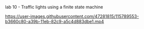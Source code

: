 lab 10 - Traffic lights using a finite state machine


https://user-images.githubusercontent.com/47281815/115789553-b3660c80-a39b-11eb-82c9-a5c4d883dbe1.mp4

